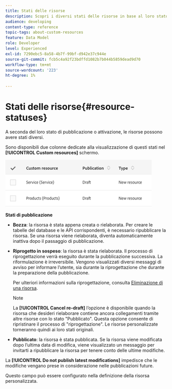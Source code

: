 ```yaml
---
title: Stati delle risorse
description: Scopri i diversi stati delle risorse in base al loro stato di pubblicazione.
audience: developing
content-type: reference
topic-tags: about-custom-resources
feature: Data Model
role: Developer
level: Experienced
exl-id: 7290ebc5-8a58-4b7f-99bf-d942e37c944e
source-git-commit: fcb5c4a92f23bdffd1082b7b044b5859dead9d70
workflow-type: tm+mt
source-wordcount: '223'
ht-degree: 1%

---
```


# Stati delle risorse{#resource-statuses}

A seconda del loro stato di pubblicazione o attivazione, le risorse possono avere stati diversi.

Sono disponibili due colonne dedicate alla visualizzazione di questi stati nel **[!UICONTROL Custom resources]** schermo.

![](assets/schema_colonne_1.png)

**Stati di pubblicazione**

* **Bozza**: la risorsa è stata appena creata o rielaborata. Per creare le tabelle del database e le API corrispondenti, è necessario ripubblicare la risorsa. Se una risorsa viene rielaborata, diventa automaticamente inattiva dopo il passaggio di pubblicazione.
* **Riprogetto in sospeso**: la risorsa è stata rielaborata. Il processo di riprogettazione verrà eseguito durante la pubblicazione successiva. La riformulazione è irreversibile. Vengono visualizzati diversi messaggi di avviso per informare l’utente, sia durante la riprogettazione che durante la preparazione della pubblicazione.

   Per ulteriori informazioni sulla riprogettazione, consulta [Eliminazione di una risorsa](../../developing/using/deleting-a-resource.md).

   >[!NOTE]
   >
   >La **[!UICONTROL Cancel re-draft]** l’opzione è disponibile quando la risorsa che desideri rielaborare contiene ancora collegamenti tramite altre risorse con lo stato &quot;Pubblicato&quot;. Questa opzione consente di ripristinare il processo di &quot;riprogettazione&quot;. Le risorse personalizzate torneranno quindi ai loro stati originali.

* **Pubblicato**: la risorsa è stata pubblicata. Se la risorsa viene modificata dopo l’ultima data di modifica, viene visualizzato un messaggio per invitarti a ripubblicare la risorsa per tenere conto delle ultime modifiche.

La **[!UICONTROL Do not publish latest modifications]** impedisce che le modifiche vengano prese in considerazione nelle pubblicazioni future.

Questo campo può essere configurato nella definizione della risorsa personalizzata.
